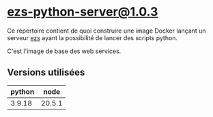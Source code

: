 # ezs-python-server@1.0.3

Ce répertoire contient de quoi construire une image Docker lançant un serveur
[ezs](https://github.com/Inist-CNRS/ezs) ayant la possibilité de lancer des
scripts python.

C'est l'image de base des web services.

## Versions utilisées

| python | node   |
| ------ | ------ |
| 3.9.18 | 20.5.1 |

